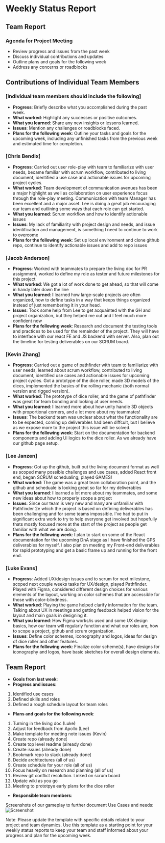 # Weekly Status Report

## Team Report

### Agenda for Project Meeting

- Review progress and issues from the past week
- Discuss individual contributions and updates
- Outline plans and goals for the following week
- Address any concerns or roadblocks

## Contributions of Individual Team Members

### [Individual team members should include the following]

- **Progress**: Briefly describe what you accomplished during the past week.
- **What worked**: Highlight any successes or positive outcomes.
- **What you learned**: Share any new insights or lessons learned.
- **Issues**: Mention any challenges or roadblocks faced.
- **Plans for the following week**: Outline your tasks and goals for the upcoming week, including any unfinished tasks from the previous week and estimated time for completion.

### [Chris Bendix]

- **Progress**: Carried out user role-play with team to familiarize with user needs, became familiar with scrum workflow, contributed to living document, identified a use case and actionable issues for upcoming project cycles. 
- **What worked**: Team development of communication avenues has been a major highlight as well as collaboration on user experience focus through the role-play meeting. Communication with team Manager has been excellent and a major asset. Lee is doing a great job encouraging our team and outlining some ways that each role can get started. 
- **What you learned**: Scrum workflow and how to identify actionable issues
- **Issues**: My lack of familiarity with project design and needs, and issue identification and management, is something I need to continue to work to overcome
- **Plans for the following week**: Set up local environment and clone github repo, continue to identify actionable issues and add to repo issues

### [Jacob Anderson]

- **Progress**: Worked with teammates to prepare the living doc for PR assignment, worked to define my role as tester and future milestones for this project
- **What worked**: We got a lot of work done to get ahead, so that will come in handy later down the line
- **What you learned**: I learned how large-scale projects are often organized, how to define tasks in a way that keeps things organized instead of just remembering it in your head.
- **Issues**: Took some help from Lee to get acquainted with the GH and project organization, but they helped me out and I feel much more confident now
- **Plans for the following week**: Research and document the testing tools and practices to be used for the remainder of the project. They will have to interface with our react FE and JS backend with server. Also, plan out the timeline for testing deliverables on our SCRUM board.

### [Kevin Zhang]

- **Progress**: Carried out a game of pathfinder with team to familiarize with user needs, learned about scrum workflow, contributed to living document, identified use cases and actionable issues for upcoming project cycles. Got a prototype of the dice roller, made 3D models of the dices, implemented the basics of the rolling mechanic (both normal version and rigged version).
- **What worked**: The prototype of dice roller, and the game of pathfinder was great for team bonding and looking at user needs.
- **What you learned**: I learned more about how unity handle 3D objects with proportional corners, and a lot more about my teammates! 
- **Issues**: The backend team was unclear about what the functionality are to be expected, coming up deliverables had been diffcult, but I believe as we expose more to the project this issue will be solved.
- **Plans for the following week**: Start on the documentation for backend components and adding UI logics to the dice roller. As we already have our github page setup.

### [Lee Janzen]

- **Progress**: Got up the github, built out the living document format as well as scoped many possible challenges and use cases, added React front end, began SCRUM schedualing, played GAMES!
- **What worked**: The game was a great team collaboration point, and the github and scheduale is looking great so far for my deliverables
- **What you learned**: I learned a lot more about my teammates, and some new ideas about how to properly scope a project 
- **Issues**: Since our team is very new and many are unfamiliar with Pathfinder 2e which the project is based on defining deliverables has been challenging and for some teams impossible. I've had to put in significant extra work to try to help everyone get involved but hopefully thats mostly focused more at the start of the project as people get familiar with what we are doing.
- **Plans for the following week**: I plan to start on some of the React documentation for the upcoming DnA stage as I have finished the GPS deliverables for myself. I also plan on meeting my Front-end deliverables for rapid prototyping and get a basic frame up and running for the front end.

### [Luke Evans]

- **Progress**: Added UX/design issues and to scrum for next milestone, scoped next couple weeks tasks for UX/design, played Pathfinder. Played with Figma, considered different design choices for various elements of the layout, working on color schemes that are accessible for those with color-blindness.
- **What worked**: Playing the game helped clarify information for the team. Talking about UX in meetings and getting feedback helped vision for the layout and main goals in designing it. 
- **What you learned**: How Figma works/is used and some UX design basics, how our team will regularly function and what our roles are, how to scope a project, github and scrum organization.
- **Issues**: Define color schemes, iconography and logos, ideas for design of dice roller and other features.
- **Plans for the following week**: Finalize color scheme(s), have designs for iconography and logos, have basic sketches for overall design elements.

## Team Report
- **Goals from last week**:
- **Progress and issues**:
1. Identified use cases
2. Defined skills and roles
3. Defined a rough schedule layout for team roles
- **Plans and goals for the following week**:
1. Turning in the living doc (Luke)
2. Adjust for feedback from Apollo (Lee)
3. Make template for meeting note issues (Kevin)
4. Create repo (already done)
5. Create top level readme (already done)
6. Create issues (already done)
7. Bookmark repo to slack (already done)
8. Decide architectures (all of us)
9. Create schedule for your role (all of us)
10. Focus heavily on research and planning (all of us)
11. Review git conflict resolution. Linked on scrum board
12. Update wiki as you go
13. Meeting to prototpye early plans for the dice roller
- **Responsible team members**:

Screenshots of our gameplay to further document Use Cases and needs:
![Screenshot](./assets/PathKit_Roleplay_2023-04-09_at_3-38-07PM.png)

Note: Please update the template with specific details related to your project and team dynamics. Use this template as a starting point for your weekly status reports to keep your team and staff informed about your progress and plan for the upcoming week.
